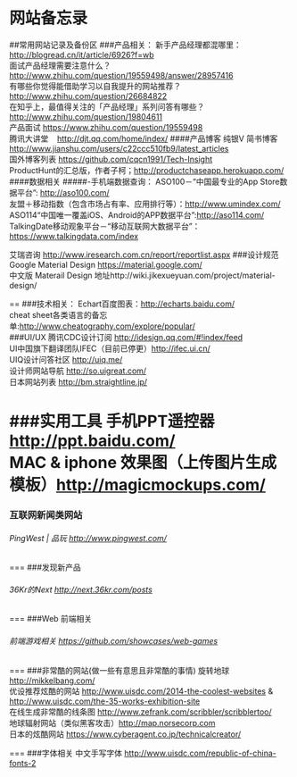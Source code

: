 网站备忘录
=======

##常用网站记录及备份区
###产品相关：
新手产品经理都混哪里：http://blogread.cn/it/article/6926?f=wb
<br>
面试产品经理需要注意什么？http://www.zhihu.com/question/19559498/answer/28957416
<br>
有哪些你觉得能借助学习以自我提升的网站推荐？http://www.zhihu.com/question/26684822
<br>
在知乎上，最值得关注的「产品经理」系列问答有哪些？http://www.zhihu.com/question/19804611
<br>
产品面试 https://www.zhihu.com/question/19559498
<br>
腾讯大讲堂 &nbsp;&nbsp;&nbsp;http://djt.qq.com/home/index/
####产品博客
纯银V 简书博客  http://www.jianshu.com/users/c22ccc510fb9/latest_articles <br>
国外博客列表 https://github.com/cqcn1991/Tech-Insight <br>
ProductHunt的汇总版，作者子柯；http://productchaseapp.herokuapp.com/
<br>
####数据相关
#####-手机端数据查询：
ASO100－“中国最专业的App Store数据平台”: http://aso100.com/ 
<br>
友盟＋移动指数（包含市场占有率、应用排行等）：http://www.umindex.com/
<br>
ASO114“中国唯一覆盖iOS、Android的APP数据平台”:http://aso114.com/
<br>
TalkingDate移动观象平台－“移动互联网大数据平台”：https://www.talkingdata.com/index

艾瑞咨询 http://www.iresearch.com.cn/report/reportlist.aspx
###设计规范
Google Material Design https://material.google.com/ <br>
中文版 Materail Design 地址http://wiki.jikexueyuan.com/project/material-design/ 

==
###技术相关：
Echart百度图表：http://echarts.baidu.com/
<br>
cheat sheet各类语言的备忘单:http://www.cheatography.com/explore/popular/
<br>
###UI/UX
腾讯CDC设计订阅 http://idesign.qq.com/#!index/feed <br>
UI中国旗下翻译团队IFEC（目前已停更）http://ifec.ui.cn/  <br>
UIQ设计问答社区 http://uiq.me/ <br>
设计师网站导航 http://so.uigreat.com/ <br>
日本网站列表 http://bm.straightline.jp/ <br>

###实用工具
手机PPT遥控器 http://ppt.baidu.com/<br>
MAC & iphone 效果图（上传图片生成模板）http://magicmockups.com/
<br>
===
### 互联网新闻类网站
###### PingWest | 品玩 http://www.pingwest.com/ <br>
===
###发现新产品
###### 36Kr的Next http://next.36kr.com/posts <br>
===
###Web 前端相关
###### 前端游戏相关 https://github.com/showcases/web-games <br>
===
###非常酷的网站(做一些有意思且非常酷的事情) 
旋转地球 http://mikkelbang.com/ <br>
优设推荐炫酷的网站 http://www.uisdc.com/2014-the-coolest-websites  &  http://www.uisdc.com/the-35-works-exhibition-site<br>
在线生成非常酷的线条图 http://www.zefrank.com/scribbler/scribblertoo/ <br>
地球辐射网站（类似黑客攻击）http://map.norsecorp.com <br>
日本的炫酷网站 https://www.cyberagent.co.jp/technicalcreator/ <br>

===
###字体相关
中文手写字体 http://www.uisdc.com/republic-of-china-fonts-2
